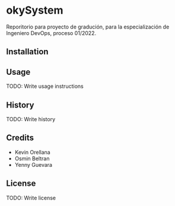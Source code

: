 # okySystem

Reporitorio para proyecto de gradución, para la especialización de Ingeniero DevOps, proceso 01/2022.

## Installation



## Usage

TODO: Write usage instructions

## History

TODO: Write history

## Credits

+ Kevin Orellana
+ Osmin Beltran
+ Yenny Guevara

## License

TODO: Write license
